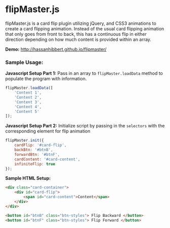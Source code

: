 # flipMaster.js

flipMaster.js is a card flip plugin utilizing jQuery, and CSS3 animations to create a card flipping animation. Instead of the usual card flipping animation that only goes from front to back, this has a continuous flip in either direction depending on how much content is provided within an array.

__Demo:__ http://hassanhibbert.github.io/flipmaster/

### Sample Usage:

__Javascript Setup Part 1:__ Pass in an array to `flipMaster.loadData` method to populate the program with information.

```js
flipMaster.loadData([
    'Content 1',
    'Content 2',
    'Content 3',
    'Content 4',
    'Content 5'
]);
```

__Javascript Setup Part 2:__ Initialize script by passing in the `selectors` with the corresponding element for flip animation

```js
flipMaster.init({
    cardFlip: '#card-flip',
    backBtn: '#btnB',
    forwardBtn: '#btnF',
    cardContent: '#card-content',
    infiniteFlip: true
});
```

__Sample HTML Setup:__ 

```html
<div class="card-container">
    <div id="card-flip">
        <span id="card-content">Content</span>
    </div>
</div>

<button id="btnB" class="btn-styles"> Flip Backward </button>
<button id="btnF" class="btn-styles"> Flip Forward </button>
```

